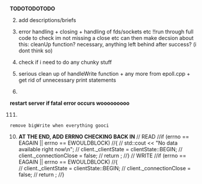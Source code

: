 

**TODOTODOTODO**


2) 
	add descriptions/briefs

5) 
	error handling + closing + handling of fds/sockets etc
	!!run through full code to check im not missing a close etc
	can then make decsion about this:
		cleanUp function? necessary, anything left behind after success? (i dont think so)

7) 
	check if i need to do any chunky stuff

8) 	
	serious clean up of handleWrite function + any more from epoll.cpp
		+ get rid of unnecessary print statements

9) 
**restart server if fatal error occurs wooooooooo**





111) 
	remove bigWrite when everything gooci




10) 
	**AT THE END, ADD ERRNO CHECKING BACK IN**
	// READ
	//if (errno == EAGAIN || errno == EWOULDBLOCK)
	//{
	//	std::cout << "No data available right now\n";
	//	client._clientState = clientState::BEGIN;
	//	client._connectionClose = false;
	//	return ;
	//}
	// WRITE
	//if (errno == EAGAIN || errno == EWOULDBLOCK)
	//{		
	//	client._clientState = clientState::BEGIN;
	//	client._connectionClose = false;
	//	return ;
	//}
